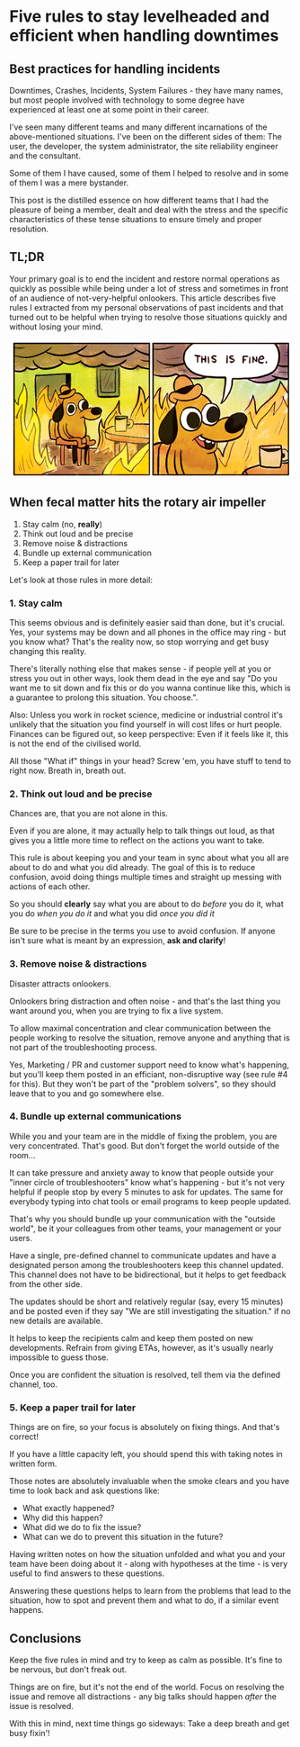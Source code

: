 <!-- Five rules to stay levelheaded and efficient when handling downtimes -->
# Five rules to stay levelheaded and efficient when handling downtimes
## Best practices for handling incidents

Downtimes, Crashes, Incidents, System Failures - they have many names, but most people involved with technology to some degree have experienced at least one at some point in their career.

I've seen many different teams and many different incarnations of the above-mentioned situations. I've been on the different sides of them: The user, the developer, the system administrator, the site reliability engineer and the consultant.

Some of them I have caused, some of them I helped to resolve and in some of them I was a mere bystander.

This post is the distilled essence on how different teams that I had the pleasure of being a member, dealt and deal with the stress and the specific characteristics of these tense situations to ensure timely and proper resolution.

## TL;DR

Your primary goal is to end the incident and restore normal operations as quickly as possible while being under a lot of stress and sometimes in front of an audience of not-very-helpful onlookers. This article describes five rules I extracted from my personal observations of past incidents and that turned out to be helpful when trying to resolve those situations quickly and without losing your mind.

![](/images/post-images/this-is-fine.png)

## When fecal matter hits the rotary air impeller

1. Stay calm (no, **really**)
2. Think out loud and be precise
3. Remove noise &amp; distractions
4. Bundle up external communication
5. Keep a paper trail for later

Let's look at those rules in more detail:

### 1. Stay calm

This seems obvious and is definitely easier said than done, but it's crucial.
Yes, your systems may be down and all phones in the office may ring - but you know what? That's the reality now, so stop worrying and get busy changing this reality.

There's literally nothing else that makes sense - if people yell at you or stress you out in other ways, look them dead in the eye and say "Do you want me to sit down and fix this or do you wanna continue like this, which is a guarantee to prolong this situation. You choose.".

Also: Unless you work in rocket science, medicine or industrial control it's unlikely that the situation you find yourself in will cost lifes or hurt people. Finances can be figured out, so keep perspective: Even if it feels like it, this is not the end of the civilised world.

All those "What if" things in your head? Screw 'em, you have stuff to tend to right now. Breath in, breath out.

### 2. Think out loud and be precise
Chances are, that you are not alone in this.

Even if you are alone, it may actually help to talk things out loud, as that gives you a little more time to reflect on the actions you want to take.

This rule is about keeping you and your team in sync about what you all are about to do and what you did already. The goal of this is to reduce confusion, avoid doing things multiple times and straight up messing with actions of each other.

So you should **clearly** say what you are about to do *before* you do it, what you do *when you do it* and what you did *once you did it*

Be sure to be precise in the terms you use to avoid confusion. If anyone isn't sure what is meant by an expression, **ask and clarify**!

### 3. Remove noise &amp; distractions

Disaster attracts onlookers.

Onlookers bring distraction and often noise - and that's the last thing you want around you, when you are trying to fix a live system.

To allow maximal concentration and clear communication between the people working to resolve the situation, remove anyone and anything that is not part of the troubleshooting process.

Yes, Marketing / PR and customer support need to know what's happening, but you'll keep them posted in an efficiant, non-disruptive way (see rule #4 for this). But they won't be part of the "problem solvers", so they should leave that to you and go somewhere else.

### 4. Bundle up external communications

While you and your team are in the middle of fixing the problem, you are very concentrated. That's good. But don't forget the world outside of the room...

It can take pressure and anxiety away to know that people outside your "inner circle of troubleshooters" know what's happening - but it's not very helpful if people stop by every 5 minutes to ask for updates. The same for everybody typing into chat tools or email programs to keep people updated.

That's why you should bundle up your communication with the "outside world", be it your colleagues from other teams, your management or your users.

Have a single, pre-defined channel to communicate updates and have a designated person among the troubleshooters keep this channel updated. This channel does not have to be bidirectional, but it helps to get feedback from the other side.

The updates should be short and relatively regular (say, every 15 minutes) and be posted even if they say "We are still investigating the situation." if no new details are available.

It helps to keep the recipients calm and keep them posted on new developments.
Refrain from giving ETAs, however, as it's usually nearly impossible to guess those.

Once you are confident the situation is resolved, tell them via the defined channel, too.

### 5. Keep a paper trail for later

Things are on fire, so your focus is absolutely on fixing things. And that's correct!

If you have a little capacity left, you should spend this with taking notes in written form.

Those notes are absolutely invaluable when the smoke clears and you have time to look back and ask questions like:

* What exactly happened?
* Why did this happen?
* What did we do to fix the issue?
* What can we do to prevent this situation in the future?

Having written notes on how the situation unfolded and what you and your team have been doing about it - along with hypotheses at the time - is very useful to find answers to these questions.

Answering these questions helps to learn from the problems that lead to the situation, how to spot and prevent them and what to do, if a similar event happens.

## Conclusions

Keep the five rules in mind and try to keep as calm as possible.
It's fine to be nervous, but don't freak out.

Things are on fire, but it's not the end of the world.
Focus on resolving the issue and remove all distractions - any big talks should happen *after* the issue is resolved.

With this in mind, next time things go sideways: Take a deep breath and get busy fixin'!
